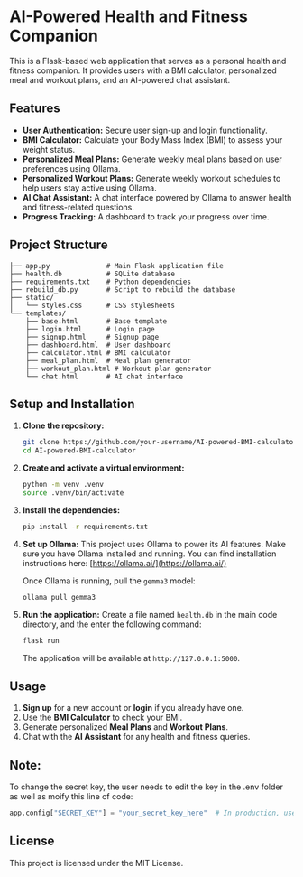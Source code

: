 # AI-Powered Health and Fitness Companion

This is a Flask-based web application that serves as a personal health and fitness companion. It provides users with a BMI calculator, personalized meal and workout plans, and an AI-powered chat assistant.

## Features

*   **User Authentication:** Secure user sign-up and login functionality.
*   **BMI Calculator:** Calculate your Body Mass Index (BMI) to assess your weight status.
*   **Personalized Meal Plans:** Generate weekly meal plans based on user preferences using Ollama.
*   **Personalized Workout Plans:** Generate weekly workout schedules to help users stay active using Ollama.
*   **AI Chat Assistant:** A chat interface powered by Ollama to answer health and fitness-related questions.
*   **Progress Tracking:** A dashboard to track your progress over time.

## Project Structure

```
├── app.py              # Main Flask application file
├── health.db           # SQLite database
├── requirements.txt    # Python dependencies
├── rebuild_db.py       # Script to rebuild the database
├── static/
│   └── styles.css      # CSS stylesheets
└── templates/
    ├── base.html       # Base template
    ├── login.html      # Login page
    ├── signup.html     # Signup page
    ├── dashboard.html  # User dashboard
    ├── calculator.html # BMI calculator
    ├── meal_plan.html  # Meal plan generator
    ├── workout_plan.html # Workout plan generator
    └── chat.html       # AI chat interface
```

## Setup and Installation

1.  **Clone the repository:**
    ```bash
    git clone https://github.com/your-username/AI-powered-BMI-calculator.git
    cd AI-powered-BMI-calculator
    ```

2.  **Create and activate a virtual environment:**
    ```bash
    python -m venv .venv
    source .venv/bin/activate
    ```

3.  **Install the dependencies:**
    ```bash
    pip install -r requirements.txt
    ```

4.  **Set up Ollama:**
    This project uses Ollama to power its AI features. Make sure you have Ollama installed and running. You can find installation instructions here: [https://ollama.ai/](https://ollama.ai/)

    Once Ollama is running, pull the `gemma3` model:
    ```bash
    ollama pull gemma3
    ```

5.  **Run the application:**
    Create a file named `health.db` in the main code directory, and the enter the following command:
    ```bash
    flask run
    ```

    The application will be available at `http://127.0.0.1:5000`.

## Usage

1.  **Sign up** for a new account or **login** if you already have one.
2.  Use the **BMI Calculator** to check your BMI.
3.  Generate personalized **Meal Plans** and **Workout Plans**.
4.  Chat with the **AI Assistant** for any health and fitness queries.

## Note:
To change the secret key, the user needs to edit the key in the .env folder as well as moify this line of code:
```python
app.config["SECRET_KEY"] = "your_secret_key_here"  # In production, use a secure random key
```

## License

This project is licensed under the MIT License.
